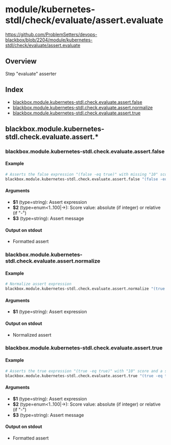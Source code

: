# module/kubernetes-stdl/check/evaluate/assert.evaluate

https://github.com/ProblemSetters/devops-blackbox/blob/2204/module/kubernetes-stdl/check/evaluate/assert.evaluate

## Overview

Step "evaluate" asserter

## Index

* [blackbox.module.kubernetes-stdl.check.evaluate.assert.false](#blackboxmodulekubernetes-stdlcheckevaluateassertfalse)
* [blackbox.module.kubernetes-stdl.check.evaluate.assert.normalize](#blackboxmodulekubernetes-stdlcheckevaluateassertnormalize)
* [blackbox.module.kubernetes-stdl.check.evaluate.assert.true](#blackboxmodulekubernetes-stdlcheckevaluateasserttrue)

## blackbox.module.kubernetes-stdl.check.evaluate.assert.*

### blackbox.module.kubernetes-stdl.check.evaluate.assert.false

#### Example

```bash
# Asserts the false expression "(false -eq true)" with missing "10" score and a specific message that has an argument
blackbox.module.kubernetes-stdl.check.evaluate.assert.false "(false -eq true)" 10 "Assert message with argument '%s'" "argument"
```

#### Arguments

* **$1** (type=string): Assert expression
* **$2** (type=enum<1..100|->): Score value: absolute (if integer) or relative (if "-")
* **$3** (type=string): Assert message

#### Output on stdout

* Formatted assert

### blackbox.module.kubernetes-stdl.check.evaluate.assert.normalize

#### Example

```bash
# Normalize assert expression
blackbox.module.kubernetes-stdl.check.evaluate.assert.normalize "(true -eq true)"
```

#### Arguments

* **$1** (type=string): Assert expression

#### Output on stdout

* Normalized assert

### blackbox.module.kubernetes-stdl.check.evaluate.assert.true

#### Example

```bash
# Asserts the true expression "(true -eq true)" with "10" score and a specific message that has an argument
blackbox.module.kubernetes-stdl.check.evaluate.assert.true "(true -eq true)" 10 "Assert message with argument '%s'" "argument"
```

#### Arguments

* **$1** (type=string): Assert expression
* **$2** (type=enum<1..100|->): Score value: absolute (if integer) or relative (if "-")
* **$3** (type=string): Assert message

#### Output on stdout

* Formatted assert

